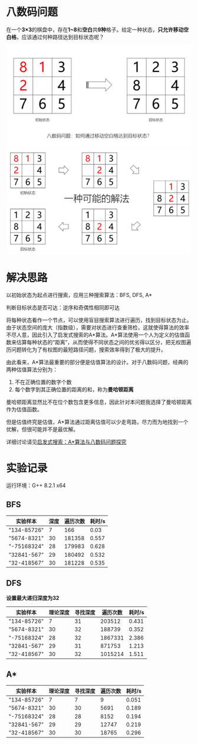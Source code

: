 # 八数码问题

在一个**3×3**的棋盘中，存在**1~8**和**空白**共**9种**格子。给定一种状态，**只允许移动空白格**，应该通过何种路径达到目标状态呢？

![](https://github.com/bipy/8-Digit-Problem/blob/master/source/1.png)
![](https://github.com/bipy/8-Digit-Problem/blob/master/source/2.png)

# 解决思路

以初始状态为起点进行搜索，应用三种搜索算法：BFS, DFS, A\*

判断目标状态是否可达：逆序和奇偶性相同即可达

将每种状态看作一个节点，可以使用盲目搜索算法进行遍历，找到目标状态为止。由于状态空间的庞大（指数级），需要对状态进行查重筛检，这就使得算法的效率不尽人意，因此引入了启发式搜索的A\*算法。A\*算法使用一个人为定义的估值函数来估算每种状态的“距离”，从而使得不同状态之间的优劣得以区分，把无权图遍历问题转化为了有权图的最短路径问题，搜索效率得到了极大的提升。

由此看来，A\*算法最重要的部分便是估值算法的设计。对于八数码问题，经典的两种估值算法分别为：

1. 不在正确位置的数字个数
2. 每个数字到其正确位置的距离的和，称为**曼哈顿距离**

曼哈顿距离显然比不在位个数包含更多信息，因此针对本问题我选择了曼哈顿距离作为估值函数。

但是估值终究是估值，A*算法通过距离估值可以少走弯路，尽力而为地找到一个优解，但很可能并不是最优解。



详细讨论请见[启发式搜索：A*算法与八数码问题探究](https://zhengrh.com/blog/8digit/)

# 实验记录

运行环境：G++ 8.2.1 x64

## BFS

| 实验样本    | 深度 | 遍历次数 | 耗时/s |
| ----------- | ---- | -------- | ------ |
| "134-85726" | 7    | 166      | 0.03   |
| "5674-8321" | 30   | 181358   | 0.557  |
| "-75168324" | 28   | 179983   | 0.628  |
| "32841-567" | 29   | 180492   | 0.532  |
| "32-418567" | 30   | 181228   | 0.535  |



## DFS

**设置最大递归深度为32**

| 实验样本    | 理论深度 | 寻找深度 | 遍历次数 | 耗时/s |
| ----------- | -------- | -------- | -------- | ------ |
| "134-85726" | 7        | 31       | 203512   | 0.431  |
| "5674-8321" | 30       | 32       | 188739   | 0.352  |
| "-75168324" | 28       | 32       | 1867331  | 2.386  |
| "32841-567" | 29       | 31       | 871753   | 1.213  |
| "32-418567" | 30       | 32       | 1015214  | 1.511  |



## A*

| 实验样本    | 理论深度 | 寻找深度 | 遍历次数 | 耗时/s |
| ----------- | -------- | -------- | -------- | ------ |
| "134-85726" | 7        | 7        | 9        | 0.051  |
| "5674-8321" | 30       | 30       | 5691     | 0.189  |
| "-75168324" | 28       | 28       | 8152     | 0.194  |
| "32841-567" | 29       | 29       | 12747    | 0.219  |
| "32-418567" | 30       | 30       | 18765    | 0.296  |